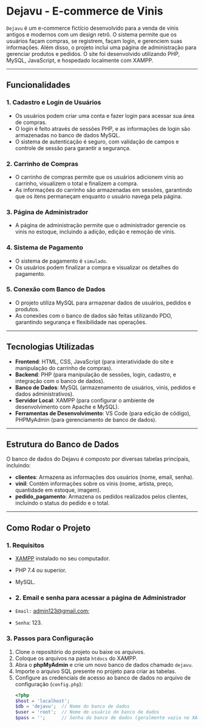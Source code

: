# Dejavu - E-commerce de Vinis

`Dejavu` é um e-commerce fictício desenvolvido para a venda de vinis antigos e modernos com um design retrô. O sistema permite que os usuários façam compras, se registrem, façam login, e gerenciem suas informações. 
Além disso, o projeto inclui uma página de administração para gerenciar produtos e pedidos. O site foi desenvolvido utilizando PHP, MySQL, JavaScript, e hospedado localmente com XAMPP.

---

## Funcionalidades

### 1. **Cadastro e Login de Usuários**
- Os usuários podem criar uma conta e fazer login para acessar sua área de compras.
- O login é feito através de sessões PHP, e as informações de login são armazenadas no banco de dados MySQL.
- O sistema de autenticação é seguro, com validação de campos e controle de sessão para garantir a segurança.

### 2. **Carrinho de Compras**
- O carrinho de compras permite que os usuários adicionem vinis ao carrinho, visualizem o total e finalizem a compra.
- As informações do carrinho são armazenadas em sessões, garantindo que os itens permaneçam enquanto o usuário navega pela página.

### 3. **Página de Administrador**
- A página de administração permite que o administrador gerencie os vinis no estoque, incluindo a adição, edição e remoção de vinis.

### 4. **Sistema de Pagamento**
- O sistema de pagamento é `simulado`.
- Os usuários podem finalizar a compra e visualizar os detalhes do pagamento.

### 5. **Conexão com Banco de Dados**
- O projeto utiliza MySQL para armazenar dados de usuários, pedidos e produtos.
- As conexões com o banco de dados são feitas utilizando PDO, garantindo segurança e flexibilidade nas operações.

---

## Tecnologias Utilizadas

- **Frontend**: HTML, CSS, JavaScript (para interatividade do site e manipulação do carrinho de compras).
- **Backend**: PHP (para manipulação de sessões, login, cadastro, e integração com o banco de dados).
- **Banco de Dados**: MySQL (armazenamento de usuários, vinis, pedidos e dados administrativos).
- **Servidor Local**: XAMPP (para configurar o ambiente de desenvolvimento com Apache e MySQL).
- **Ferramentas de Desenvolvimento**: VS Code (para edição de código), PHPMyAdmin (para gerenciamento de banco de dados).

---

## Estrutura do Banco de Dados

O banco de dados do Dejavu é composto por diversas tabelas principais, incluindo:

- **clientes**: Armazena as informações dos usuários (nome, email, senha).
- **vinil**: Contém informações sobre os vinis (nome, artista, preço, quantidade em estoque, imagem).
- **pedido_pagamento**: Armazena os pedidos realizados pelos clientes, incluindo o status do pedido e o total.

---

## Como Rodar o Projeto

### 1. **Requisitos**
- [XAMPP](https://www.apachefriends.org/index.html) instalado no seu computador.
- PHP 7.4 ou superior.
- MySQL.

- ### 2. **Email e senha para acessar a página de Administrador**
- `Email:` admin123@gmail.com;
- `Senha`: 123.

### 3. **Passos para Configuração**
1. Clone o repositório do projeto ou baixe os arquivos.
2. Coloque os arquivos na pasta `htdocs` do XAMPP.
3. Abra o **phpMyAdmin** e crie um novo banco de dados chamado `dejavu`.
4. Importe o arquivo SQL presente no projeto  para criar as tabelas.
5. Configure as credenciais de acesso ao banco de dados no arquivo de configuração (`config.php`):
   ```php
   <?php
   $host = 'localhost';
   $db = 'dejavu';  // Nome do banco de dados
   $user = 'root';  // Nome de usuário do banco de dados
   $pass = '';      // Senha do banco de dados (geralmente vazia no XAMPP)
